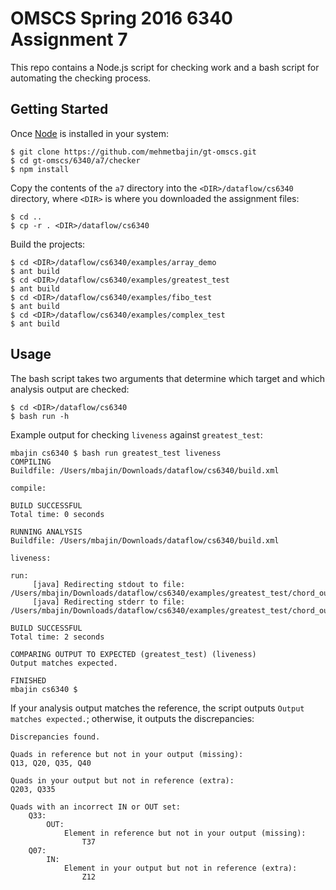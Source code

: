 
# OMSCS Spring 2016 6340 Assignment 7

This repo contains a Node.js script for checking work and a bash script for automating the checking process.

## Getting Started

Once [Node](https://nodejs.org/en/download/) is installed in your system:

```
$ git clone https://github.com/mehmetbajin/gt-omscs.git
$ cd gt-omscs/6340/a7/checker
$ npm install
```

Copy the contents of the `a7` directory into the `<DIR>/dataflow/cs6340` directory, where `<DIR>` is where you downloaded the assignment files:

```
$ cd ..
$ cp -r . <DIR>/dataflow/cs6340
```

Build the projects:

```
$ cd <DIR>/dataflow/cs6340/examples/array_demo
$ ant build
$ cd <DIR>/dataflow/cs6340/examples/greatest_test
$ ant build
$ cd <DIR>/dataflow/cs6340/examples/fibo_test
$ ant build
$ cd <DIR>/dataflow/cs6340/examples/complex_test
$ ant build
```

## Usage

The bash script takes two arguments that determine which target and which analysis output are checked:

```
$ cd <DIR>/dataflow/cs6340
$ bash run -h
```

Example output for checking `liveness` against `greatest_test`:

```
mbajin cs6340 $ bash run greatest_test liveness
COMPILING
Buildfile: /Users/mbajin/Downloads/dataflow/cs6340/build.xml

compile:

BUILD SUCCESSFUL
Total time: 0 seconds

RUNNING ANALYSIS
Buildfile: /Users/mbajin/Downloads/dataflow/cs6340/build.xml

liveness:

run:
     [java] Redirecting stdout to file: /Users/mbajin/Downloads/dataflow/cs6340/examples/greatest_test/chord_output/log.txt
     [java] Redirecting stderr to file: /Users/mbajin/Downloads/dataflow/cs6340/examples/greatest_test/chord_output/log.txt

BUILD SUCCESSFUL
Total time: 2 seconds

COMPARING OUTPUT TO EXPECTED (greatest_test) (liveness)
Output matches expected.

FINISHED
mbajin cs6340 $
```

If your analysis output matches the reference, the script outputs `Output matches expected.`; otherwise, it outputs the discrepancies:

```
Discrepancies found.

Quads in reference but not in your output (missing):
Q13, Q20, Q35, Q40

Quads in your output but not in reference (extra):
Q203, Q335

Quads with an incorrect IN or OUT set:
    Q33:
        OUT:
            Element in reference but not in your output (missing):
                T37
    Q07:
        IN:
            Element in your output but not in reference (extra):
                Z12
```
